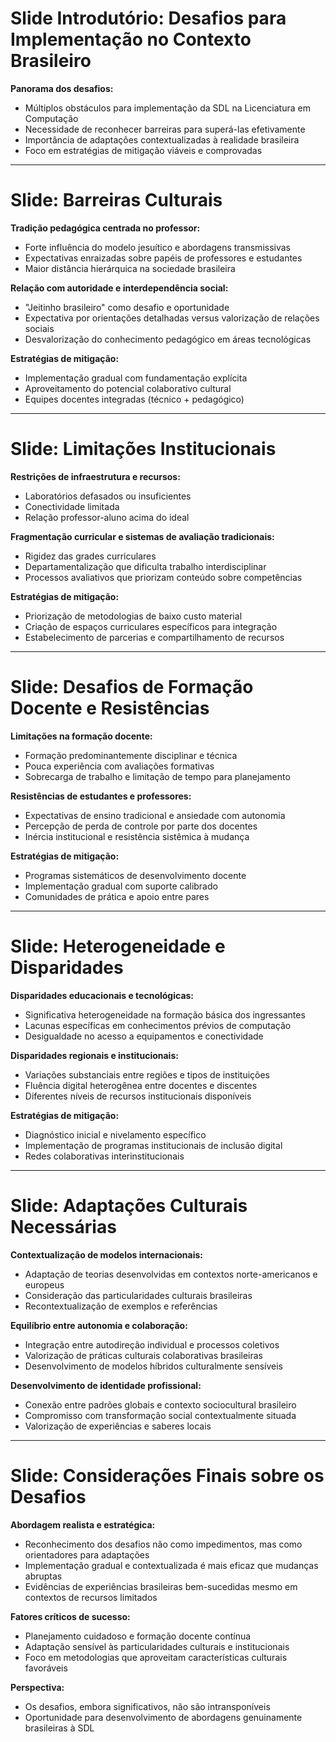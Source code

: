 # Slide Introdutório: Desafios para Implementação no Contexto Brasileiro

**Panorama dos desafios:**

- Múltiplos obstáculos para implementação da SDL na Licenciatura em Computação
- Necessidade de reconhecer barreiras para superá-las efetivamente
- Importância de adaptações contextualizadas à realidade brasileira
- Foco em estratégias de mitigação viáveis e comprovadas

---

# Slide: Barreiras Culturais

**Tradição pedagógica centrada no professor:**

- Forte influência do modelo jesuítico e abordagens transmissivas
- Expectativas enraizadas sobre papéis de professores e estudantes
- Maior distância hierárquica na sociedade brasileira

**Relação com autoridade e interdependência social:**

- "Jeitinho brasileiro" como desafio e oportunidade
- Expectativa por orientações detalhadas versus valorização de relações sociais
- Desvalorização do conhecimento pedagógico em áreas tecnológicas

**Estratégias de mitigação:**

- Implementação gradual com fundamentação explícita
- Aproveitamento do potencial colaborativo cultural
- Equipes docentes integradas (técnico + pedagógico)

---

# Slide: Limitações Institucionais

**Restrições de infraestrutura e recursos:**

- Laboratórios defasados ou insuficientes
- Conectividade limitada
- Relação professor-aluno acima do ideal

**Fragmentação curricular e sistemas de avaliação tradicionais:**

- Rigidez das grades curriculares
- Departamentalização que dificulta trabalho interdisciplinar
- Processos avaliativos que priorizam conteúdo sobre competências

**Estratégias de mitigação:**

- Priorização de metodologias de baixo custo material
- Criação de espaços curriculares específicos para integração
- Estabelecimento de parcerias e compartilhamento de recursos

---

# Slide: Desafios de Formação Docente e Resistências

**Limitações na formação docente:**

- Formação predominantemente disciplinar e técnica
- Pouca experiência com avaliações formativas
- Sobrecarga de trabalho e limitação de tempo para planejamento

**Resistências de estudantes e professores:**

- Expectativas de ensino tradicional e ansiedade com autonomia
- Percepção de perda de controle por parte dos docentes
- Inércia institucional e resistência sistêmica à mudança

**Estratégias de mitigação:**

- Programas sistemáticos de desenvolvimento docente
- Implementação gradual com suporte calibrado
- Comunidades de prática e apoio entre pares

---

# Slide: Heterogeneidade e Disparidades

**Disparidades educacionais e tecnológicas:**

- Significativa heterogeneidade na formação básica dos ingressantes
- Lacunas específicas em conhecimentos prévios de computação
- Desigualdade no acesso a equipamentos e conectividade

**Disparidades regionais e institucionais:**

- Variações substanciais entre regiões e tipos de instituições
- Fluência digital heterogênea entre docentes e discentes
- Diferentes níveis de recursos institucionais disponíveis

**Estratégias de mitigação:**

- Diagnóstico inicial e nivelamento específico
- Implementação de programas institucionais de inclusão digital
- Redes colaborativas interinstitucionais

---

# Slide: Adaptações Culturais Necessárias

**Contextualização de modelos internacionais:**

- Adaptação de teorias desenvolvidas em contextos norte-americanos e europeus
- Consideração das particularidades culturais brasileiras
- Recontextualização de exemplos e referências

**Equilíbrio entre autonomia e colaboração:**

- Integração entre autodireção individual e processos coletivos
- Valorização de práticas culturais colaborativas brasileiras
- Desenvolvimento de modelos híbridos culturalmente sensíveis

**Desenvolvimento de identidade profissional:**

- Conexão entre padrões globais e contexto sociocultural brasileiro
- Compromisso com transformação social contextualmente situada
- Valorização de experiências e saberes locais

---

# Slide: Considerações Finais sobre os Desafios

**Abordagem realista e estratégica:**

- Reconhecimento dos desafios não como impedimentos, mas como orientadores para adaptações
- Implementação gradual e contextualizada é mais eficaz que mudanças abruptas
- Evidências de experiências brasileiras bem-sucedidas mesmo em contextos de recursos limitados

**Fatores críticos de sucesso:**

- Planejamento cuidadoso e formação docente contínua
- Adaptação sensível às particularidades culturais e institucionais
- Foco em metodologias que aproveitam características culturais favoráveis

**Perspectiva:**

- Os desafios, embora significativos, não são intransponíveis
- Oportunidade para desenvolvimento de abordagens genuinamente brasileiras à SDL
